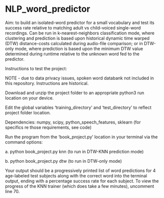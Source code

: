 # NLP_word_predictor

Aim: to build an isolated-word predictor for a small vocabulary and test its success rate relative to matching adult vs child-voiced single-word recordings. Can be run in k-nearest-neighbors classification mode, where clustering and prediction is based upon historical dynamic time warped (DTW) distance-costs calculated during audio-file comparison; or in DTW-only mode, where prediction is based upon the minimum DTW value determined during runtime relative to the unknown word fed to the predictor.

Instructions to test the project: 

NOTE - due to data privacy issues, spoken word databank not included in this repository. Instructions are historical.

Download and unzip the project folder to an appropriate python3 run location on your device.

Edit the global variables ‘training_directory’ and ‘test_directory’ to reflect project folder location.

Dependencies: numpy, scipy, python_speech_features, sklearn (for specifics re those requirements, see code)

Run the program from the ‘book_project.py’ location in your terminal via the command options:

a.	python book_project.py knn         (to run in DTW-KNN prediction mode)

b.	python book_project.py dtw        (to run in DTW-only mode)

Your output should be a progressively printed list of word predictions for 4 age-labeled test subjects along with the correct word into the terminal output, ending with a percentage success rate for each subject. To view the progress of the KNN trainer (which does take a few minutes), uncomment line 70.
